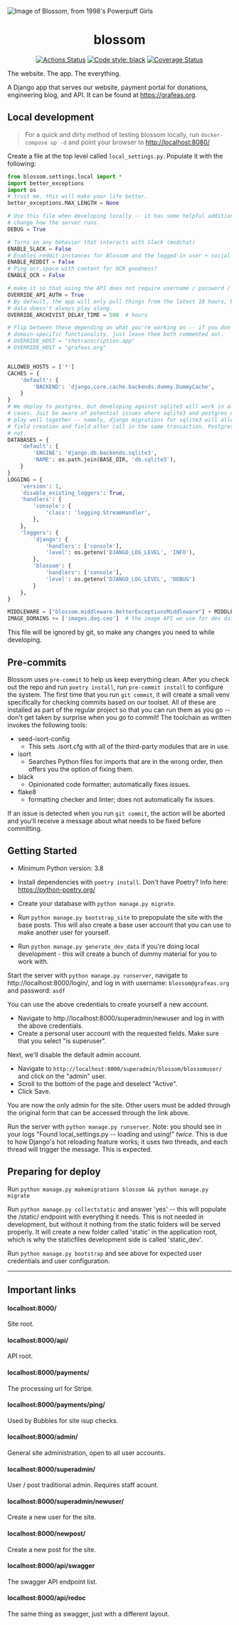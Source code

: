 ![Image of Blossom, from 1998's Powerpuff Girls](https://i.imgur.com/Rao8pA9.png)

<h1 align="center">blossom</h1>

<p align="center">
<a href="https://github.com/grafeasgroup/blossom/actions"><img alt="Actions Status" src="https://github.com/grafeasgroup/blossom/workflows/Django%20CI/badge.svg"></a>
<a href="https://github.com/psf/black"><img alt="Code style: black" src="https://img.shields.io/badge/code%20style-black-000000.svg"></a>
<a href='https://coveralls.io/github/GrafeasGroup/blossom?branch=master'><img src='https://coveralls.io/repos/github/GrafeasGroup/blossom/badge.svg?branch=master&amp;t=X9mgMK' alt='Coverage Status' /></a>
</p>

The website. The app. The everything.

A Django app that serves our website, payment portal for donations, engineering blog, and API. It can be found at https://grafeas.org.

## Local development

> For a quick and dirty method of testing blossom locally, run `docker-compose up -d` and point your browser to <http://localhost:8080/>

Create a file at the top level called `local_settings.py`. Populate it with the following:

```python
from blossom.settings.local import *
import better_exceptions
import os
# trust me, this will make your life better.
better_exceptions.MAX_LENGTH = None

# Use this file when developing locally -- it has some helpful additions which
# change how the server runs.
DEBUG = True

# Turns on any behavior that interacts with Slack (modchat)
ENABLE_SLACK = False
# Enables reddit instances for Blossom and the logged-in user + social auth
ENABLE_REDDIT = False
# Ping ocr.space with content for OCR goodness?
ENABLE_OCR = False

# make it so that using the API does not require username / password / api key
OVERRIDE_API_AUTH = True
# By default, the app will only pull things from the latest 18 hours, but test
# data doesn't always play along.
OVERRIDE_ARCHIVIST_DELAY_TIME = 500  # hours

# Flip between these depending on what you're working on -- if you don't need
# domain-specific functionality, just leave them both commented out.
# OVERRIDE_HOST = "thetranscription.app"
# OVERRIDE_HOST = "grafeas.org"


ALLOWED_HOSTS = ['*']
CACHES = {
    'default': {
        'BACKEND': 'django.core.cache.backends.dummy.DummyCache',
    }
}
# We deploy to postgres, but developing against sqlite3 will work in almost all
# cases. Just be aware of potential issues where sqlite3 and postgres do not
# play well together -- namely, django migrations for sqlite3 will allow a
# field creation and field alter call in the same transaction. Postgres... will
# not.
DATABASES = {
    'default': {
        'ENGINE': 'django.db.backends.sqlite3',
        'NAME': os.path.join(BASE_DIR, 'db.sqlite3'),
    }
}
LOGGING = {
    'version': 1,
    'disable_existing_loggers': True,
    'handlers': {
        'console': {
            'class': 'logging.StreamHandler',
        },
    },
    'loggers': {
        'django': {
            'handlers': ['console'],
            'level': os.getenv('DJANGO_LOG_LEVEL', 'INFO'),
        },
        'blossom': {
            'handlers': ['console'],
            'level': os.getenv('DJANGO_LOG_LEVEL', 'DEBUG')
        }
    },
}

MIDDLEWARE = ["blossom.middleware.BetterExceptionsMiddleware"] + MIDDLEWARE
IMAGE_DOMAINS += ['images.dog.ceo']  # the image API we use for dev data
```
This file will be ignored by git, so make any changes you need to while developing.

## Pre-commits

Blossom uses `pre-commit` to help us keep everything clean. After you check out the repo and run `poetry install`, run `pre-commit install` to configure the system. The first time that you run `git commit`, it will create a small venv specifically for checking commits based on our toolset. All of these are installed as part of the regular project so that you can run them as you go -- don't get taken by surprise when you go to commit! The toolchain as written invokes the following tools:

- seed-isort-config
  - This sets .isort.cfg with all of the third-party modules that are in use.
- isort
  - Searches Python files for imports that are in the wrong order, then offers you the option of fixing them.
- black
  - Opinionated code formatter; automatically fixes issues.
- flake8
  - formatting checker and linter; does not automatically fix issues.

If an issue is detected when you run `git commit`, the action will be aborted and you'll receive a message about what needs to be fixed before committing.


## Getting Started

* Minimum Python version: 3.8

* Install dependencies with `poetry install`. Don't have Poetry? Info here: https://python-poetry.org/

* Create your database with `python manage.py migrate`.

* Run `python manage.py bootstrap_site` to prepopulate the site with the base posts. This will also create a base user account that you can use to make another user for yourself.

* Run `python manage.py generate_dev_data` if you're doing local development - this will create a bunch of dummy material for you to work with.

Start the server with `python manage.py runserver`, navigate to http://localhost:8000/login/, and log in with 
username: `blossom@grafeas.org` and password: `asdf`

You can use the above credentials to create yourself a new account.
* Navigate to http://localhost:8000/superadmin/newuser and log in with the above credentials.
* Create a personal user account with the requested fields. Make sure that you select "is superuser".

Next, we'll disable the default admin account.
* Navigate to `http://localhost:8000/superadmin/blossom/blossomuser/` and click on the "admin" user.
* Scroll to the bottom of the page and deselect "Active".
* Click Save.

You are now the only admin for the site. Other users must be added through the original form that can be accessed through the link above. 

Run the server with `python manage.py runserver`. Note: you should see in your logs "Found local_settings.py -- loading and using!" _twice_. This is due to how Django's hot reloading feature works; it uses two threads, and each thread will trigger the message. This is expected.

## Preparing for deploy

Run `python manage.py makemigrations blossom && python manage.py migrate`

Run `python manage.py collectstatic` and answer 'yes' -- this will populate the /static/ endpoint with everything it needs. This is not needed in development, but without it nothing from the static folders will be served properly. It will create a new folder called 'static' in the application root, which is why the staticfiles development side is called 'static_dev'.

Run `python manage.py bootstrap` and see above for expected user credentials and user configuration.

---

## Important links

#### localhost:8000/

Site root.

#### localhost:8000/api/

API root.

#### localhost:8000/payments/

The processing url for Stripe.

#### localhost:8000/payments/ping/

Used by Bubbles for site isup checks.

#### localhost:8000/admin/

General site administration, open to all user accounts.

#### localhost:8000/superadmin/

User / post traditional admin. Requires staff acount.

#### localhost:8000/superadmin/newuser/

Create a new user for the site.

#### localhost:8000/newpost/

Create a new post for the site.

#### localhost:8000/api/swagger

The swagger API endpoint list.

#### localhost:8000/api/redoc

The same thing as swagger, just with a different layout.
